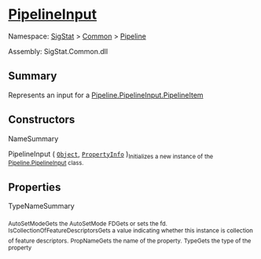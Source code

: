# [PipelineInput](./PipelineInput.md)

Namespace: [SigStat]() > [Common](./../README.md) > [Pipeline](./README.md)

Assembly: SigStat.Common.dll

## Summary
Represents an input for a [Pipeline.PipelineInput.PipelineItem](https://github.com/hargitomi97/sigstat/blob/master/docs/md/.md)

## Constructors

NameSummary

PipelineInput ( [`Object`](https://docs.microsoft.com/en-us/dotnet/api/System.Object), [`PropertyInfo`](https://docs.microsoft.com/en-us/dotnet/api/System.Reflection.PropertyInfo) )<sub>Initializes a new instance of the [Pipeline.PipelineInput](https://github.com/hargitomi97/sigstat/blob/master/docs/md/SigStat/Common/Pipeline/PipelineInput.md) class.</sub>


## Properties

TypeNameSummary

<sub>AutoSetMode</sub><sub>Gets the AutoSetMode</sub>
<sub>FD</sub><sub>Gets or sets the fd.</sub>
<sub>IsCollectionOfFeatureDescriptors</sub><sub>Gets a value indicating whether this instance is collection of feature descriptors.</sub>
<sub>PropName</sub><sub>Gets the name of the property.</sub>
<sub>Type</sub><sub>Gets the type of the property</sub>


